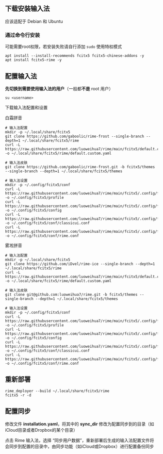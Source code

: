 ## 下载安装输入法

应该适配于 Debian 和 Ubuntu

### 通过命令行安装

可能需要root权限，若安装失败请自行添加 `sudo` 使用特权模式

```shell
apt install --install-recommends fcitx5 fcitx5-chinese-addons -y
apt install fcitx5-rime -y
```

## 配置输入法

**先切换到需要使用输入法的用户**（一般都**不是** root 用户）

```shell
su <username>
```

下载输入法配置和设置

白霜拼音

```shell
# 输入法配置
mkdir -p ~/.local/share/fcitx5
git clone https://github.com/gaboolic/rime-frost --single-branch --depth=1 ~/.local/share/fcitx5/rime
curl -L https://raw.githubusercontent.com/luoweihua7/rime/main/fcitx5/default.custom.yaml -o ~/.local/share/fcitx5/rime/default.custom.yaml

# 输入法皮肤
git clone https://github.com/gaboolic/rime-frost.git -b fcitx5/themes --single-branch --depth=1 ~/.local/share/fcitx5/themes

# 输入法设置
mkdir -p ~/.config/fcitx5/conf
curl -L https://raw.githubusercontent.com/luoweihua7/rime/main/fcitx5/.config/fcitx5/profile -o ~/.config/fcitx5/profile
curl -L https://raw.githubusercontent.com/luoweihua7/rime/main/fcitx5/.config/fcitx5/config -o ~/.config/fcitx5/config
curl -L https://raw.githubusercontent.com/luoweihua7/rime/main/fcitx5/.config/fcitx5/conf/classicui.conf -o ~/.config/fcitx5/conf/classicui.conf
curl -L https://raw.githubusercontent.com/luoweihua7/rime/main/fcitx5/.config/fcitx5/conf/rime.conf -o ~/.config/fcitx5/conf/rime.conf
```

雾凇拼音

```shell
# 输入法配置
mkdir -p ~/.local/share/fcitx5
git clone https://github.com/iDvel/rime-ice --single-branch --depth=1 ~/.local/share/fcitx5/rime
curl -L https://raw.githubusercontent.com/luoweihua7/rime/main/fcitx5/default.custom.yaml -o ~/.local/share/fcitx5/rime/default.custom.yaml

# 输入法皮肤
git clone git@github.com:luoweihua7/rime.git -b fcitx5/themes --single-branch --depth=1 ~/.local/share/fcitx5/themes

# 输入法设置
mkdir -p ~/.config/fcitx5/conf
curl -L https://raw.githubusercontent.com/luoweihua7/rime/main/fcitx5/.config/fcitx5/profile -o ~/.config/fcitx5/profile
curl -L https://raw.githubusercontent.com/luoweihua7/rime/main/fcitx5/.config/fcitx5/config -o ~/.config/fcitx5/config
curl -L https://raw.githubusercontent.com/luoweihua7/rime/main/fcitx5/.config/fcitx5/conf/classicui.conf -o ~/.config/fcitx5/conf/classicui.conf
curl -L https://raw.githubusercontent.com/luoweihua7/rime/main/fcitx5/.config/fcitx5/conf/rime.conf -o ~/.config/fcitx5/conf/rime.conf
```

## 重新部署

```shell
rime_deployer --build ~/.local/share/fcitx5/rime
fcitx5 -r -d
```

## 配置同步

修改文件 **installation.yaml**，将其中的 **sync_dir** 修改为配置同步到的目录（如iCloud目录或者Dropbox的某个目录）

点击 Rime 输入法，选择 “同步用户数据”，重新部署后生成的输入法配置文件将会同步到配置的目录中，由同步功能（如iCloud或Dropbox）进行配置备份同步
